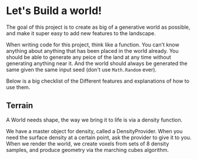 # Let's Build a world!

The goal of this project is to create as big of a generative world as possible, and make it super easy to add new features to the landscape.

When writing code for this project, think like a function. You can't know anything about anything that has been placed in the world already. You should be able to generate any peice of the land at any time without generating anything near it. And the world should always be generated the same given the same input seed (don't use `Math.Random` ever).

Below is a big checklist of the Different features and explanations of how to use them.

## Terrain
A World needs shape, the way we bring it to life is via a density function.

We have a master object for density, called a DensityProvider. When you need the surface density at a certain point, ask the provider to give it to you. When we render the world, we create voxels from sets of 8 density samples, and produce geometry via the marching cubes algorithm.
